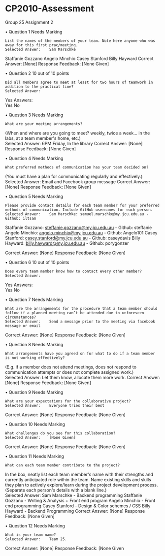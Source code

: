 # CP2010-Assessment
Group 25 Assignment 2

•	Question 1
Needs Marking
	
 	List the names of the members of your team. Note here anyone who was away for this first prac/meeting.			
	Selected Answer:	Sam Marschke
Staffanie Gozzano
Angelo Minchio
Casey Stanford
Billy  Hayward
Correct Answer:	[None]
Response Feedback:	[None Given]
			
•	Question 2
10 out of 10 points
	
 	Did all members agree to meet at least for two hours of teamwork in addition to the practical time?			
	Selected Answer:	  
Yes
Answers:	  
Yes
	No
			
•	Question 3
Needs Marking
	
 	What are your meeting arrangements?
(When and where are you going to meet? weekly, twice a week... in the labs, at a team member's home, etc.)			
	Selected Answer:	6PM Friday, In the library
Correct Answer:	[None]
Response Feedback:	[None Given]
			
•	Question 4
Needs Marking
	
 	What preferred methods of communication has your team decided on?
(You must have a plan for communicating regularly and effectively.)			
	Selected Answer:	Email and Facebook group message
Correct Answer:	[None]
Response Feedback:	[None Given]
			
•	Question 5
Needs Marking
	
 	Please provide contact details for each team member for your preferred methods of communication. Include GitHub usernames for each person.			
	Selected Answer:	Sam Marschke: samuel.marschke@my.jcu.edu.au - Github: iltsam
Staffanie Gozzano: steffanie.gozzano@my.jcu.edu.au - Github: steffanie
Angelo Minchio: angelo.minchio@my.jcu.edu.au - Github: Angelo101
Casey Stanford: casey.stanford@my.jcu.edu.au - Github: caseydavis
Billy  Hayward: billy.hayward@my.jcu.edu.au - Github: porygonzer
	
Correct Answer:	[None]
Response Feedback:	[None Given]
			
•	Question 6
10 out of 10 points
	
 	Does every team member know how to contact every other member?			
	Selected Answer:	  
Yes
Answers:	  
Yes
	No
			
•	Question 7
Needs Marking
	
 	What are the arrangements for the procedure that a team member should follow if a planned meeting can’t be attended due to unforeseen circumstances?			
	Selected Answer:	Send a message prior to the meeting via facebook message or email
Correct Answer:	[None]
Response Feedback:	[None Given]
			
•	Question 8
Needs Marking
	
 	What arrangements have you agreed on for what to do if a team member is not working effectively? 
(E.g. if a member does not attend meetings, does not respond to communication attempts or does not complete assigned work.)			
	Selected Answer:	Let them know, allocate them more work. 
Correct Answer:	[None]
Response Feedback:	[None Given]
			
•	Question 9
Needs Marking
	
 	What are your expectations for the collaborative project?			
	Selected Answer:	Everyone tries their best 
Correct Answer:	[None]
Response Feedback:	[None Given]
			
•	Question 10
Needs Marking
	
 	What challenges do you see for this collaboration?			
	Selected Answer:	[None Given]
Correct Answer:	[None]
Response Feedback:	[None Given]
			
•	Question 11
Needs Marking
	
 	What can each team member contribute to the project? 
In the box, neatly list each team member's name with their strengths and currently anticipated role within the team. Name existing skills and skills they plan to actively explore/learn during the project development process.
(Separate each person's details with a blank line.)			
	Selected Answer:	Sam Marschke - Backend programming 
Staffanie Gozzano - Writing & Analysis + Front  end program
Angelo Minchio - Front end programming
Casey Stanford - Design & Color schemes / CSS
Billy  Hayward - Backend Programming 
Correct Answer:	[None]
Response Feedback:	[None Given]
			
•	Question 12
Needs Marking
	
 	What is your team name?			
	Selected Answer:	Team 25.
Correct Answer:	[None]
Response Feedback:	[None Given
			

